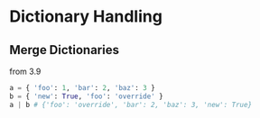 # Dictionary Handling

## Merge Dictionaries

from 3.9

```python
a = { 'foo': 1, 'bar': 2, 'baz': 3 }
b = { 'new': True, 'foo': 'override' }
a | b # {'foo': 'override', 'bar': 2, 'baz': 3, 'new': True}
```
